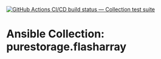 [![GitHub Actions CI/CD build status — Collection test suite](https://github.com/ansible-collection-migration/purestorage.flasharray/workflows/Collection%20test%20suite/badge.svg?branch=master)](https://github.com/ansible-collection-migration/purestorage.flasharray/actions?query=workflow%3A%22Collection%20test%20suite%22)

Ansible Collection: purestorage.flasharray
=================================================